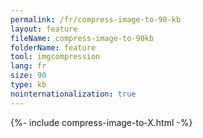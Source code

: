 ```yaml
---
permalink: /fr/compress-image-to-90-kb
layout: feature
fileName: compress-image-to-90kb
folderName: feature
tool: imgcompression
lang: fr
size: 90
type: kb
nointernationalization: true
---
```

{%- include compress-image-to-X.html -%}       

